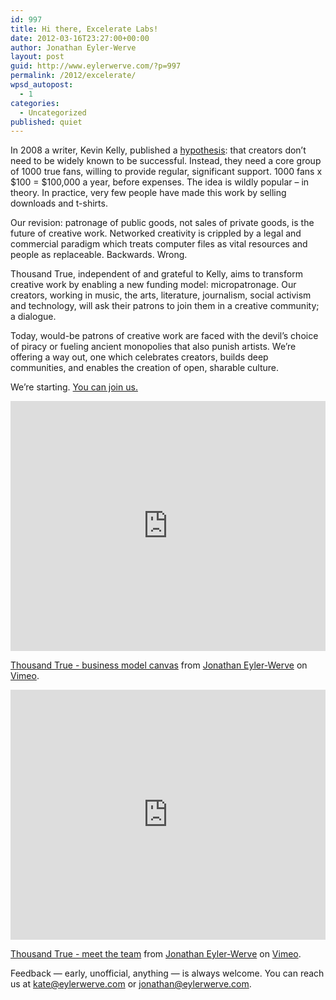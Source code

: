 ```yaml
---
id: 997
title: Hi there, Excelerate Labs!
date: 2012-03-16T23:27:00+00:00
author: Jonathan Eyler-Werve
layout: post
guid: http://www.eylerwerve.com/?p=997
permalink: /2012/excelerate/
wpsd_autopost:
  - 1
categories:
  - Uncategorized
published: quiet
---
```

In 2008 a writer, Kevin Kelly, published a [hypothesis](http://www.kk.org/thetechnium/archives/2008/03/1000_true_fans.php): that creators don’t need to be widely known to be successful. Instead, they need a core group of 1000 true fans, willing to provide regular, significant support. 1000 fans x $100 = $100,000 a year, before expenses. The idea is wildly popular &#8211; in theory. In practice, very few people have made this work by selling downloads and t-shirts.

Our revision: patronage of public goods, not sales of private goods, is the future of creative work. Networked creativity is crippled by a legal and commercial paradigm which treats computer files as vital resources and people as replaceable. Backwards. Wrong.

Thousand True, independent of and grateful to Kelly, aims to transform creative work by enabling a new funding model: micropatronage. Our creators, working in music, the arts, literature, journalism, social activism and technology, will ask their patrons to join them in a creative community; a dialogue.

Today, would-be patrons of creative work are faced with the devil’s choice of piracy or fueling ancient monopolies that also punish artists. We’re offering a way out, one which celebrates creators, builds deep communities, and enables the creation of open, sharable culture.

We’re starting. [You can join us.](http://www.thousandtrue.com/join)

  <iframe src="https://player.vimeo.com/video/38674056" width="100%" height="400px" frameborder="0" webkitallowfullscreen mozallowfullscreen allowfullscreen></iframe>
  <p><a href="https://vimeo.com/38674056">Thousand True - business model canvas</a> from <a href="https://vimeo.com/user4497956">Jonathan Eyler-Werve</a> on <a href="https://vimeo.com">Vimeo</a>.</p>

  <iframe src="https://player.vimeo.com/video/38674939" width="100%" height="400px" frameborder="0" webkitallowfullscreen mozallowfullscreen allowfullscreen></iframe>
  <p><a href="https://vimeo.com/38674939">Thousand True - meet the team</a> from <a href="https://vimeo.com/user4497956">Jonathan Eyler-Werve</a> on <a href="https://vimeo.com">Vimeo</a>.</p>






Feedback &#8212; early, unofficial, anything &#8212; is always welcome. You can reach us at kate@eylerwerve.com or jonathan@eylerwerve.com.